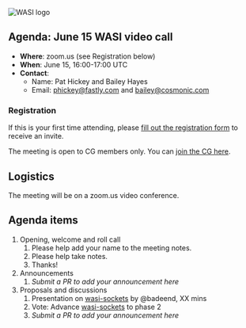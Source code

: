 ![WASI logo](https://raw.githubusercontent.com/WebAssembly/WASI/main/WASI.png)

## Agenda: June 15 WASI video call

- **Where**: zoom.us (see Registration below)
- **When**: June 15, 16:00-17:00 UTC
- **Contact**:
  - Name: Pat Hickey and Bailey Hayes
  - Email: phickey@fastly.com and bailey@cosmonic.com

### Registration

If this is your first time attending, please [fill out the registration form](https://docs.google.com/forms/d/e/1FAIpQLSdpO6Lp2L_dZ2_oiDgzjKx7pb7s2YYHjeSIyfHWZZGSKoZKWQ/viewform?usp=sf_link) to receive an invite.

The meeting is open to CG members only. You can [join the CG here](https://www.w3.org/community/webassembly/).

## Logistics

The meeting will be on a zoom.us video conference.

## Agenda items

1. Opening, welcome and roll call
    1. Please help add your name to the meeting notes.
    1. Please help take notes.
    1. Thanks!
1. Announcements
    1. _Submit a PR to add your announcement here_
1. Proposals and discussions
    1. Presentation on [wasi-sockets](https://github.com/WebAssembly/wasi-sockets) by @badeend, XX mins
    1. Vote: Advance [wasi-sockets](https://github.com/WebAssembly/wasi-sockets) to phase 2
    2. _Submit a PR to add your announcement here_
